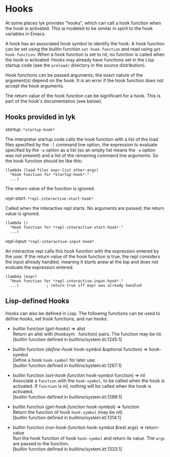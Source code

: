 Hooks
=====

At some places lyk provides "hooks", which can call a hook function
when the hook is activated. This ia modeled to be similar in spirit
to the hook variables in Emacs.

A hook has an associated hook symbol to identify the hook. A hook
function can be set using the builtin function `set-hook-function`
and read using `get-hook-function`. When a hook function is set to
nil, no function is called when the hook is activated. Hooks may
already have functions set in the Lisp startup code (see the
`preload/` directory in the source distribution).

Hook functions can be passed arguments; the exact nature of the
argument(s) depend on the hook. It is an error if the hook function
does not accept the hook arguments.

The return value of the hook function can be significant for a hook.
This is part of the hook's documentation (see below).


Hooks provided in lyk
---------------------

*startup*: `*startup-hook*`

The interpreter startup code calls the hook function with a list of
the load files specified by the `-l` command line option, the
expression to evaluate specified by the `-e` option as a list (so an
empty list means the `-e` option was not present) and a list of the
remaining command line arguments. So the hook function should be
like this:

    (lambda (load-files expr-list other-args)
      "Hook function for *startup-hook*."
      ...)

The return value of the function is ignored.


*repl-start*: `*repl-interactive-start-hook*`

Called when the interactive repl starts. No arguments are passed;
the return value is ignored.

    (lambda ()
      "Hook function for *repl-interactive-start-hook*."
      ...)


*repl-input*: `*repl-interactive-input-hook*`

An interactive repl calls this hook function with the expression
entered by the user. If the return value of the hook function is
true, the repl considers the input already handled, meaning it
starts anew at the top and does not evaluate the expression entered.

    (lambda (expr)
      "Hook function for *repl-interactive-input-hook*."
      ...)            ; return true iff expr was already handled


Lisp-defined Hooks
------------------

Hooks can also be defined in Lisp. The following functions can be
used to define hooks, set hook functions, and run hooks:

 * builtin function (*get-hooks*) => alist  
   Return an alist with (hooksym . function) pairs. The function may be nil.  
   [builtin function defined in builtins/system.kt:1245:1]  

 * builtin function (*define-hook* hook-symbol &optional function) =>
   hook-symbol  
   Define a hook `hook-symbol` for later use.  
   [builtin function defined in builtins/system.kt:1267:1]  

 * builtin function (*set-hook-function* hook-symbol function) =>
   nil  
   Associate a `function` with the `hook-symbol`, to be called when
   the hook is activated. If `function` is nil, nothing will be
   called when the hook is activated.  
   [builtin function defined in builtins/system.kt:1289:1]

 * builtin function (*get-hook-function* hook-symbol) => function  
   Return the function of hook `hook-symbol` (may be nil).  
   [builtin function defined in builtins/system.kt:1314:1]

 * builtin function (*run-hook-function* hook-symbol &rest args) =>
   return-value  
   Run the hook function of hook `hook-symbol` and return its value.
   The `args` are passed to the function.  
   [builtin function defined in builtins/system.kt:1333:1]

